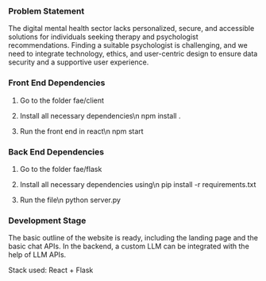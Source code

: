 ### Problem Statement ###

The digital mental health sector lacks personalized, secure, and accessible solutions for individuals seeking therapy and psychologist recommendations. Finding a suitable psychologist is challenging, and we need to integrate technology, ethics, and user-centric design to ensure data security and a supportive user experience.

### Front End Dependencies ###

1. Go to the folder fae/client 

2. Install all necessary dependencies\n
   npm install .

3. Run the front end in react\n
   npm start

### Back End Dependencies ###

1. Go to the folder fae/flask

2. Install all necessary dependencies using\n
   pip install -r requirements.txt

4. Run the file\n
   python server.py

### Development Stage ###

The basic outline of the website is ready, including the landing page and the basic chat APIs. 
In the backend, a custom LLM can be integrated with the help of LLM APIs.

Stack used: React + Flask 

